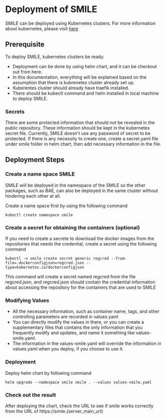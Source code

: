 # Deployment of SMILE
SMILE can be deployed using Kubernetes clusters. 
For more information about kubernetes, please visit [here](https://kubernetes.io/)

## Prerequisite
To deploy SMILE, kubernetes clusters be ready. 
- Deployment can be done by using helm chart, and it can be checkout out from here.
- In this documentation, everything will be explained based on the assumption 
that there is kubrenetes cluster already set up.
- Kuberentes cluster should already have traefik installed.
- There should be kubectl command and helm installed in local machine to deploy SMILE.

### Secrets
There are some protected information that should not be revealed in the public repository.
These information should be kept in the kubernetes secret file. 
Currently, SMILE doesn't use any password of secret to be protected.
If there is any necessity to create one, create a secret.yaml file under smile folder in helm chart, 
then add necessary information in the file.

## Deployment Steps

### Create a name space SMILE
SMILE will be deployed in the namespace of the SMILE so the other packages, 
such as BAE, can also be deployed in the same cluster without hindering each other at all.

Create a name space first by using the following command 
```angular2svg
kubectl create namespace smile
```

### Create a secret for obtaining the containers (optional)
If you need to create a secrete to download the docker images from the repositories that needs the credential,
create a secret using the following command
```angular2svg
kubectl -n smile create secret generic regcred --from-file=.dockerconfigjson=regcred.json --type=kubernetes.io/dockerconfigjson
```
This command will create a secret named regcred from the file regcred.json,
and regcred.json should contain the credential information about accessing the repository for the containers that are used to SMILE

### Modifying Values
- All the necessary information, such as container name, tags, and other controlling parameters are recorded in values.yaml
- You can directly modify the values in there, 
or you can create a supplementary files that contains the only information that you frequently modify and updates, 
and name it something like values-smile.yaml.
- The information in the values-smile.yaml will override the information in values.yaml when you deploy, 
if you choose to use it. 

### Deployment
Deploy helm chart by following command
```angular2svg
helm upgrade --namespace smile smile . --values values-smile.yaml
```

### Check out the result
After deploying the chart, check the URL to see if smile works correctly from the URL of
https://smile.{server_main_url}